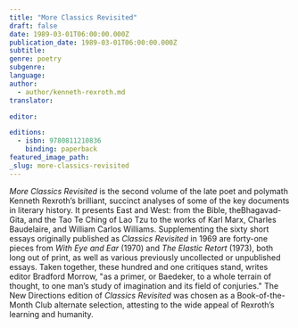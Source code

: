 ```yaml
---
title: "More Classics Revisited"
draft: false
date: 1989-03-01T06:00:00.000Z
publication_date: 1989-03-01T06:00:00.000Z
subtitle:
genre: poetry
subgenre:
language:
author:
  - author/kenneth-rexroth.md
translator:

editor:

editions:
  - isbn: 9780811210836
    binding: paperback
featured_image_path:
_slug: more-classics-revisited
---
```


_More Classics Revisited_ is the second volume of the late poet and polymath Kenneth Rexroth’s brilliant, succinct analyses of some of the key documents in literary history. It presents East and West: from the Bible, theBhagavad-Gita, and the Tao Te Ching of Lao Tzu to the works of Karl Marx, Charles Baudelaire, and William Carlos Williams. Supplementing the sixty short essays originally published as _Classics Revisited_ in 1969 are forty-one pieces from _With Eye and Ear_ (1970) and _The Elastic Retort_ (1973), both long out of print, as well as various previously uncollected or unpublished essays. Taken together, these hundred and one critiques stand, writes editor Bradford Morrow, "as a primer, or Baedeker, to a whole terrain of thought, to one man’s study of imagination and its field of conjuries." The New Directions edition of _Classics Revisited_ was chosen as a Book-of-the-Month Club alternate selection, attesting to the wide appeal of Rexroth’s learning and humanity.

